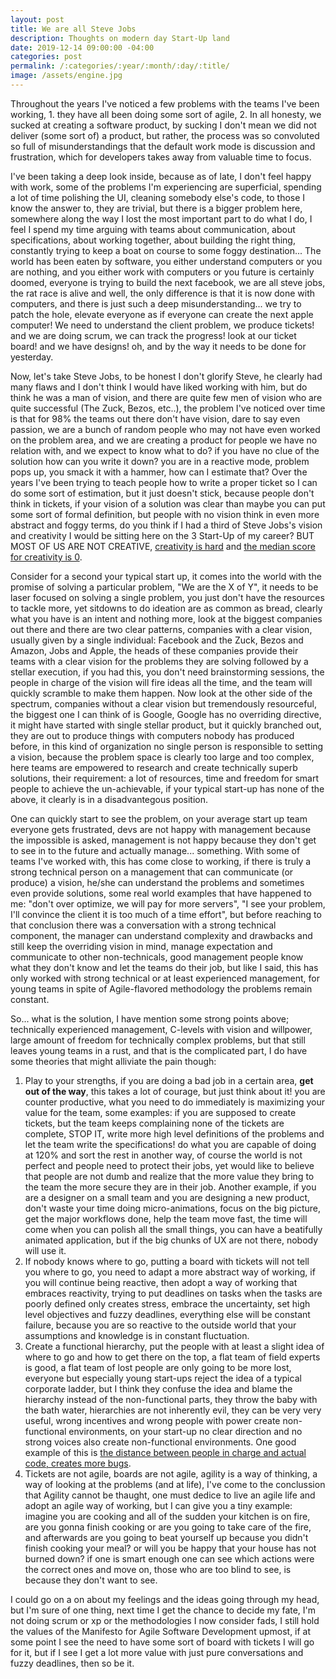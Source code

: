 ```yaml
---
layout: post
title: We are all Steve Jobs
description: Thoughts on modern day Start-Up land
date: 2019-12-14 09:00:00 -04:00
categories: post
permalink: /:categories/:year/:month/:day/:title/
image: /assets/engine.jpg
---
```


Throughout the years I've noticed a few problems with the teams I've been working, 1. they have all been doing some sort of agile, 2. In all honesty, we sucked at creating a software product, by sucking I don't mean we did not deliver (some sort of) a product, but rather, the process was so convoluted so full of misunderstandings that the default work mode is discussion and frustration, which for developers takes away from valuable time to focus.

I've been taking a deep look inside, because as of late, I don't feel happy with work, some of the problems I'm experiencing are superficial, spending a lot of time polishing the UI, cleaning somebody else's code, to those I know the answer to, they are trivial, but there is a bigger problem here, somewhere along the way I lost the most important part to do what I do, I feel I spend my time arguing with teams about communication, about specifications, about working together, about building the right thing, constantly trying to keep a boat on course to some foggy destination... The world has been eaten by software, you either understand computers or you are nothing, and you either work with computers or you future is certainly doomed, everyone is trying to build the next facebook, we are all steve jobs, the rat race is alive and well, the only difference is that it is now done with computers, and there is just such a deep misunderstanding... we try to patch the hole, elevate everyone as if everyone can create the next apple computer! We need to understand the client problem, we produce tickets! and we are doing scrum, we can track the progress! look at our ticket board! and we have designs! oh, and by the way it needs to be done for yesterday.

Now, let's take Steve Jobs, to be honest I don't glorify Steve, he clearly had many flaws and I don't think I would have liked working with him, but do think he was a man of vision, and there are quite few men of vision who are quite successful (The Zuck, Bezos, etc..), the problem I've noticed over time is that for 98% the teams out there don't have vision, dare to say even passion, we are a bunch of random people who may not have even worked on the problem area, and we are creating a product for people we have no relation with, and we expect to know what to do? if you have no clue of the solution how can you write it down? you are in a reactive mode, problem pops up, you smack it with a hammer, how can I estimate that? Over the years I've been trying to teach people how to write a proper ticket so I can do some sort of estimation, but it just doesn't stick, because people don't think in tickets, if your vision of a solution was clear than maybe you can put some sort of formal definition, but people with no vision think in even more abstract and foggy terms, do you think if I had a third of Steve Jobs's vision and creativity I would be sitting here on the 3 Start-Up of my career? BUT MOST OF US ARE NOT CREATIVE, [creativity is hard](https://www.youtube.com/watch?v=ocDli45faiw) and [the median score for creativity is 0](https://www.youtube.com/watch?v=kYYJlNbV1OM&feature=youtu.be&t=23m40s).

Consider for a second your typical start up, it comes into the world with the promise of solving a particular problem, "We are the X of Y", it needs to be laser focused on solving a single problem, you just don't have the resources to tackle more, yet sitdowns to do ideation are as common as bread, clearly what you have is an intent and nothing more, look at the biggest companies out there and there are two clear patterns, companies with a clear vision, usually given by a single individual: Facebook and the Zuck, Bezos and Amazon, Jobs and Apple, the heads of these companies provide their teams with a clear vision for the problems they are solving followed by a stellar execution, if you had this, you don't need brainstorming sessions, the people in charge of the vision will fire ideas all the time, and the team will quickly scramble to make them happen. Now look at the other side of the spectrum, companies without a clear vision but tremendously resourceful, the biggest one I can think of is Google, Google has no overriding directive, it might have started with single stellar product, but it quickly branched out, they are out to produce things with computers nobody has produced before, in this kind of organization no single person is responsible to setting a vision, because the problem space is clearly too large and too complex, here teams are empowered to research and create technically superb solutions, their requirement: a lot of resources, time and freedom for smart people to achieve the un-achievable, if your typical start-up has none of the above, it clearly is in a disadvantegous position.

One can quickly start to see the problem, on your average start up team everyone gets frustrated, devs are not happy with management because the impossible is asked, management is not happy because they don't get to see in to the future and actually manage... something. With some of teams I've worked with, this has come close to working, if there is truly a strong technical person on a management that can communicate (or produce) a vision, he/she can understand the problems and sometimes even provide solutions, some real world examples that have happened to me: "don't over optimize, we will pay for more servers", "I see your problem, I'll convince the client it is too much of a time effort", but before reaching to that conclusion there was a conversation with a strong technical component, the manager can understand complexity and drawbacks and still keep the overriding vision in mind, manage expectation and communicate to other non-technicals, good management people know what they don't know and let the teams do their job, but like I said, this has only worked with strong technical or at least experienced management, for young teams in spite of Agile-flavored methodology the problems remain constant.

So... what is the solution, I have mention some strong points above; technically experienced management, C-levels with vision and willpower, large amount of freedom for technically complex problems, but that still leaves young teams in a rust, and that is the complicated part, I do have some theories that might alliviate the pain though:

1. Play to your strengths, if you are doing a bad job in a certain area, **get out of the way**, this takes a lot of courage, but just think about it! you are counter productive, what you need to do immediately is maximizing your value for the team, some examples: if you are supposed to create tickets, but the team keeps complaining none of the tickets are complete, STOP IT, write more high level definitions of the problems and let the team write the specifications! do what you are capable of doing at 120% and sort the rest in another way, of course the world is not perfect and people need to protect their jobs, yet would like to believe that people are not dumb and realize that the more value they bring to the team the more secure they are in their job. Another example, if you are a designer on a small team and you are designing a new product, don't waste your time doing micro-animations, focus on the big picture, get the major workflows done, help the team move fast, the time will come when you can polish all the small things, you can have a beatifully animated application, but if the big chunks of UX are not there, nobody will use it.
2. If nobody knows where to go, putting a board with tickets will not tell you where to go, you need to adapt a more abstract way of working, if you will continue being reactive, then adopt a way of working that embraces reactivity, trying to put deadlines on tasks when the tasks are poorly defined only creates stress, embrace the uncertainty, set high level objectives and fuzzy deadlines, everything else will be constant failure, because you are so reactive to the outside world that your assumptions and knowledge is in constant fluctuation.
3. Create a functional hierarchy, put the people with at least a slight idea of where to go and how to get there on the top, a flat team of field experts is good, a flat team of lost people are only going to be more lost, everyone but especially young start-ups reject the idea of a typical corporate ladder, but I think they confuse the idea and blame the hierarchy instead of the non-functional parts, they throw the baby with the bath water, hierarchies are not inherently evil, they can be very very useful, wrong incentives and wrong people with power create non-functional environments, on your start-up no clear direction and no strong voices also create non-functional environments. One good example of this is [the distance between people in charge and actual code, creates more bugs](https://augustl.com/blog/2019/microsoft_predicts_software_bugs/).
4. Tickets are not agile, boards are not agile, agility is a way of thinking, a way of looking at the problems (and at life), I've come to the conclussion that Agility cannot be thaught, one must dedice to live an agile life and adopt an agile way of working, but I can give you a tiny example: imagine you are cooking and all of the sudden your kitchen is on fire, are you gonna finish cooking or are you going to take care of the fire, and afterwards are you going to beat yourself up because you didn't finish cooking your meal? or will you be happy that your house has not burned down? if one is smart enough one can see which actions were the correct ones and move on, those who are too blind to see, is because they don't want to see.

I could go on a on about my feelings and the ideas going through my head, but I'm sure of one thing, next time I get the chance to decide my fate, I'm not doing scrum or xp or the methodologies I now consider fads, I still hold the values of the Manifesto for Agile Software Development upmost, if at some point I see the need to have some sort of board with tickets I will go for it, but if I see I get a lot more value with just pure conversations and fuzzy deadlines, then so be it.

